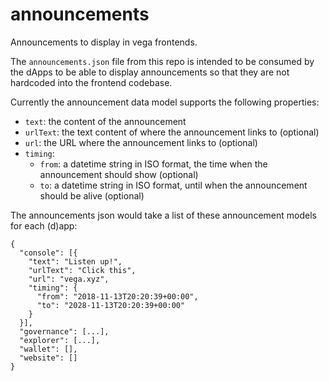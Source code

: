 # announcements
Announcements to display in vega frontends.

The `announcements.json` file from this repo is intended to be consumed by the dApps to be able to display announcements so that they are not hardcoded into the frontend codebase.

Currently the announcement data model supports the following properties:
- `text`: the content of the announcement
- `urlText`: the text content of where the announcement links to (optional)
- `url`: the URL where the announcement links to (optional)
- `timing`: 
  - `from`: a datetime string in ISO format, the time when the announcement should show (optional)
  - `to`: a datetime string in ISO format, until when the announcement should be alive (optional)

The announcements json would take a list of these announcement models for each (d)app:

```
{
  "console": [{
    "text": "Listen up!",
    "urlText": "Click this",
    "url": "vega.xyz",
    "timing": {
      "from": "2018-11-13T20:20:39+00:00",
      "to": "2028-11-13T20:20:39+00:00"
    }
  }],
  "governance": [...],
  "explorer": [...],
  "wallet": [],
  "website": []
}

```
